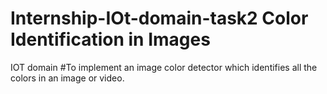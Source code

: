 # Internship-IOt-domain-task2 Color Identification in Images
IOT domain
#To implement an image color detector which identifies all the colors in an image or video.
